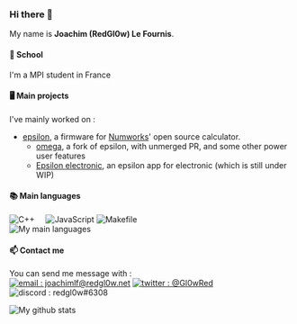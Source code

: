 ### Hi there 👋
My name is **Joachim (RedGl0w) Le Fournis**.

#### 📖 School
I'm a MPI student in France

#### 🖥️ Main projects
I've mainly worked on : 
- [epsilon](https://github.com/numworks/epsilon), a firmware for [Numworks](https://numworks.com)' open source calculator.
  - [omega](https://github.com/omega-numworks/omega), a fork of epsilon, with unmerged PR, and some other power user features
  - [Epsilon electronic](https://github.com/RedGl0w/EpsilonElectronic), an epsilon app for electronic (which is still under WIP)
  
#### 📚 Main languages
![C++](https://img.shields.io/badge/-C++-000000?style=for-the-badge&logo=C%2B%2B&logoColor=white)
&nbsp; &nbsp;
![JavaScript](https://img.shields.io/badge/-JavaScript-000000?style=for-the-badge&logo=Node.js&logoColor=white)
![Makefile](https://img.shields.io/badge/-makefile-000000?style=for-the-badge&logo=GNU&logoColor=white)
<br>![My main languages](https://github-readme-stats.vercel.app/api/top-langs/?username=redgl0w&hide=stars&theme=dark&show_icons=true&layout=compact)

#### 📫 Contact me
You can send me message with :<br>
[![email : joachimlf@redgl0w.net](https://img.shields.io/badge/-joachimlf%40redgl0w%2Enet-000000?style=for-the-badge&logo=protonmail&logoColor=white)](mailto:joachimlf@redgl0w.net)
[![twitter : @Gl0wRed](https://img.shields.io/badge/-%40Gl0wRed-000000?style=for-the-badge&logo=twitter&logoColor=white)](https://twitter.com/Gl0wRed)
![discord : redgl0w#6308](https://img.shields.io/badge/-Redgl0w%236308-000000?style=for-the-badge&logo=discord&logoColor=white)

![My github stats](https://github-readme-stats.vercel.app/api?username=redgl0w&hide=stars&theme=dark&show_icons=true)
